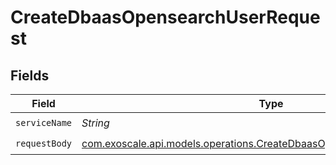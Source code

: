 # CreateDbaasOpensearchUserRequest


## Fields

| Field                                                                                                                                      | Type                                                                                                                                       | Required                                                                                                                                   | Description                                                                                                                                |
| ------------------------------------------------------------------------------------------------------------------------------------------ | ------------------------------------------------------------------------------------------------------------------------------------------ | ------------------------------------------------------------------------------------------------------------------------------------------ | ------------------------------------------------------------------------------------------------------------------------------------------ |
| `serviceName`                                                                                                                              | *String*                                                                                                                                   | :heavy_check_mark:                                                                                                                         | N/A                                                                                                                                        |
| `requestBody`                                                                                                                              | [com.exoscale.api.models.operations.CreateDbaasOpensearchUserRequestBody](../../models/operations/CreateDbaasOpensearchUserRequestBody.md) | :heavy_check_mark:                                                                                                                         | N/A                                                                                                                                        |